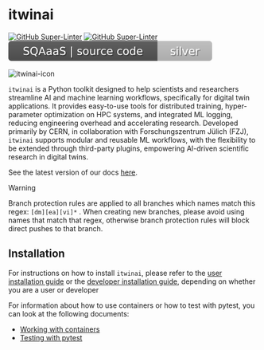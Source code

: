 # itwinai

[![GitHub Super-Linter](https://github.com/interTwin-eu/T6.5-AI-and-ML/actions/workflows/lint.yml/badge.svg)](https://github.com/marketplace/actions/super-linter)
[![GitHub Super-Linter](https://github.com/interTwin-eu/T6.5-AI-and-ML/actions/workflows/check-links.yml/badge.svg)](https://github.com/marketplace/actions/markdown-link-check)
 [![SQAaaS source code](https://github.com/EOSC-synergy/itwinai.assess.sqaaas/raw/main/.badge/status_shields.svg)](https://sqaaas.eosc-synergy.eu/#/full-assessment/report/https://raw.githubusercontent.com/eosc-synergy/itwinai.assess.sqaaas/main/.report/assessment_output.json)

<!-- ![itwinai Logo](./docs/images/icon-itwinai-orange-aqua-subtitle.png){ width=70% } -->
<img src="./docs/images/icon-itwinai-orange-aqua-subtitle.png" alt="itwinai-icon" width="600"/>

`itwinai` is a Python toolkit designed to help scientists and researchers streamline AI and machine learning
workflows, specifically for digital twin applications. It provides easy-to-use tools for distributed training,
hyper-parameter optimization on HPC systems, and integrated ML logging, reducing engineering overhead and accelerating
research. Developed primarily by CERN, in collaboration with Forschungszentrum Jülich (FZJ), `itwinai` supports modular
and reusable ML workflows, with the flexibility to be extended through third-party plugins, empowering AI-driven scientific
research in digital twins.

See the latest version of our docs [here](https://itwinai.readthedocs.io/).

> [!WARNING]
> Branch protection rules are applied to all branches which names
> match this regex: `[dm][ea][vi]*` . When creating new branches,
> please avoid using names that match that regex, otherwise branch
> protection rules will block direct pushes to that branch.

## Installation

For instructions on how to install `itwinai`, please refer to the
[user installation guide](https://itwinai.readthedocs.io/latest/installation/user_installation.html)
or the
[developer installation guide](https://itwinai.readthedocs.io/latest/installation/developer_installation.html),
depending on whether you are a user or developer

For information about how to use containers or how to test with pytest, you can look
at the following documents:

- [Working with containers](/docs/working-with-containers.md)
- [Testing with pytest](/docs/testing-with-pytest.md)

